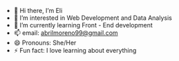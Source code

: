 - 👋 Hi there, I’m Eli
- 👀 I’m interested in Web Development and Data Analysis
- 🌱 I’m currently learning Front - End development
- 📫 email: abrilmoreno99@gmail.com
- 😄 Pronouns: She/Her
- ⚡ Fun fact: I love learning about everything

<!---
elimore99/elimore99 is a ✨ special ✨ repository because its `README.md` (this file) appears on your GitHub profile.
You can click the Preview link to take a look at your changes.
--->
